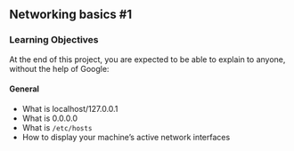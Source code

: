 ## Networking basics #1

### Learning Objectives

At the end of this project, you are expected to be able to explain to anyone, without the help of Google:

#### General

- What is localhost/127.0.0.1
- What is 0.0.0.0
- What is `/etc/hosts`
- How to display your machine’s active network interfaces
